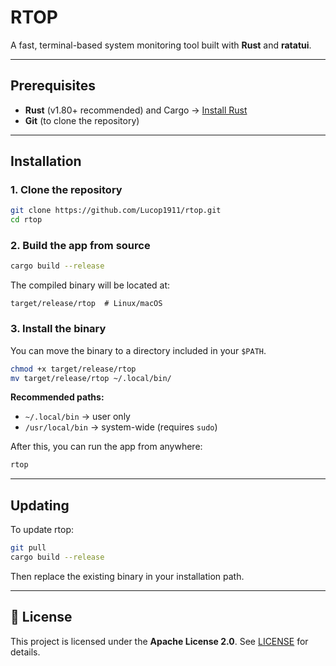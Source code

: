 # RTOP

A fast, terminal-based system monitoring tool built with **Rust** and **ratatui**.

---

## Prerequisites

- **Rust** (v1.80+ recommended) and Cargo → [Install Rust](https://www.rust-lang.org/tools/install)
- **Git** (to clone the repository)

---

## Installation

### 1. Clone the repository

```bash
git clone https://github.com/Lucop1911/rtop.git
cd rtop
````

### 2. Build the app from source

```bash
cargo build --release
```

The compiled binary will be located at:

```
target/release/rtop  # Linux/macOS
```

### 3. Install the binary

You can move the binary to a directory included in your `$PATH`.

```bash
chmod +x target/release/rtop
mv target/release/rtop ~/.local/bin/
```

**Recommended paths:**

* `~/.local/bin` → user only
* `/usr/local/bin` → system-wide (requires `sudo`)

After this, you can run the app from anywhere:

```bash
rtop
```

---

## Updating

To update rtop:

```bash
git pull
cargo build --release
```

Then replace the existing binary in your installation path.

---

## 📜 License

This project is licensed under the **Apache License 2.0**.
See [LICENSE](LICENSE) for details.

```